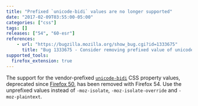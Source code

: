 ```yaml
---
title: "Prefixed `unicode-bidi` values are no longer supported"
date: "2017-02-09T03:55:00-05:00"
categories: ["css"]
tags: []
releases: ["54", "60-esr"]
references:
    - url: "https://bugzilla.mozilla.org/show_bug.cgi?id=1333675"
      title: "Bug 1333675 - Consider removing prefixed value of unicode-bidi"
supported_tools:
  firefox_extension: true
---
```

The support for the vendor-prefixed [`unicode-bidi`](https://developer.mozilla.org/docs/Web/CSS/unicode-bidi) CSS property values, deprecated since [Firefox 50](https://www.fxsitecompat.dev/en-CA/docs/2016/unicode-bidi-values-have-been-unprefixed/), has been removed with Firefox 54. Use the unprefixed values instead of `-moz-isolate`, `-moz-isolate-override` and `-moz-plaintext`.
